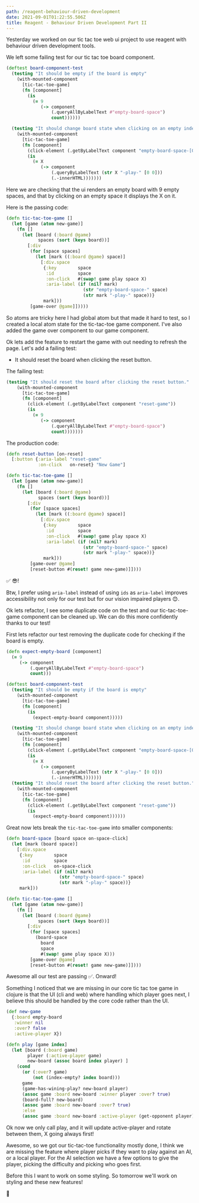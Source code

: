 ```yaml
---
path: /reagent-behaviour-driven-development
date: 2021-09-01T01:22:55.506Z
title: Reagent - Behaviour Driven Development Part II
---
```


Yesterday we worked on our tic tac toe web ui project to use reagent with behaviour driven development tools.

We left some failing test for our tic tac toe board component.

```clojure
(deftest board-component-test
  (testing "It should be empty if the board is empty"
    (with-mounted-component
      [tic-tac-toe-game]
      (fn [component]
        (is
          (= 9
             (-> component
                 (.queryAllByLabelText #"empty-board-space")
                 count))))))

  (testing "It should change board state when clicking on an empty index"
    (with-mounted-component
      [tic-tac-toe-game]
      (fn [component]
        (click-element (.getByLabelText component "empty-board-space-[0 0]"))
        (is
          (= X
             (-> component
                 (.queryByLabelText (str X "-play-" [0 0]))
                 (.-innerHTML)))))))
```

Here we are checking that the ui renders an empty board with 9 empty spaces, and that by clicking on an empty space it 
displays the X on it.

Here is the passing code:
```clojure
(defn tic-tac-toe-game []
  (let [game (atom new-game)]
    (fn []
      (let [board (:board @game)
            spaces (sort (keys board))]
        [:div
         (for [space spaces]
           (let [mark ((:board @game) space)]
             [:div.space
              {:key        space
               :id         space
               :on-click   #(swap! game play space X)
               :aria-label (if (nil? mark)
                             (str "empty-board-space-" space)
                             (str mark "-play-" space))}
              mark]))
         [game-over @game]]))))
```
So atoms are tricky here I had global atom but that made it hard to test, so I created a local atom state for the tic-tac-toe
game component. I've also added the game over component to our game component.

Ok lets add the feature to restart the game with out needing to refresh the page.
Let's add a failing test:
* It should reset the board when clicking the reset button.

The failing test:
```clojure
(testing "It should reset the board after clicking the reset button."
    (with-mounted-component
      [tic-tac-toe-game]
      (fn [component]
        (click-element (.getByLabelText component "reset-game"))
        (is
          (= 9
             (-> component
                 (.queryAllByLabelText #"empty-board-space")
                 count)))))))
```
The production code:
```clojure
(defn reset-button [on-reset]
  [:button {:aria-label "reset-game"
            :on-click   on-reset} "New Game"]

(defn tic-tac-toe-game []
  (let [game (atom new-game)]
    (fn []
      (let [board (:board @game)
            spaces (sort (keys board))]
        [:div
         (for [space spaces]
           (let [mark ((:board @game) space)]
             [:div.space
              {:key        space
               :id         space
               :on-click   #(swap! game play space X)
               :aria-label (if (nil? mark)
                             (str "empty-board-space-" space)
                             (str mark "-play-" space))}
              mark]))
         [game-over @game]
         [reset-button #(reset! game new-game)]])))
```
✅ 😎!

Btw, I prefer using `aria-label` instead of using `ids` as `aria-label` improves accessibility not only for our test but
for our vision impaired players 😊. 

Ok lets refactor, I see some duplicate code on the test and our tic-tac-toe-game component can be cleaned up. 
We can do this more confidently thanks to our test!

First lets refactor our test removing the duplicate code for checking if the board is empty.

```clojure
(defn expect-empty-board [component]
  (= 9
     (-> component
         (.queryAllByLabelText #"empty-board-space")
         count)))

(deftest board-component-test
  (testing "It should be empty if the board is empty"
    (with-mounted-component
      [tic-tac-toe-game]
      (fn [component]
        (is
          (expect-empty-board component)))))

  (testing "It should change board state when clicking on an empty index"
    (with-mounted-component
      [tic-tac-toe-game]
      (fn [component]
        (click-element (.getByLabelText component "empty-board-space-[0 0]"))
        (is
          (= X
             (-> component
                 (.queryByLabelText (str X "-play-" [0 0]))
                 (.-innerHTML)))))))
  (testing "It should reset the board after clicking the reset button."
    (with-mounted-component
      [tic-tac-toe-game]
      (fn [component]
        (click-element (.getByLabelText component "reset-game"))
        (is
          (expect-empty-board component))))))
```

Great now lets break the `tic-tac-toe-game` into smaller components:

```clojure
(defn board-space [board space on-space-click]
  (let [mark (board space)]
    [:div.space
     {:key        space
      :id         space
      :on-click   on-space-click
      :aria-label (if (nil? mark)
                    (str "empty-board-space-" space)
                    (str mark "-play-" space))}
     mark]))

(defn tic-tac-toe-game []
  (let [game (atom new-game)]
    (fn []
      (let [board (:board @game)
            spaces (sort (keys board))]
        [:div
         (for [space spaces]
           (board-space
             board
             space
             #(swap! game play space X)))
         [game-over @game]
         [reset-button #(reset! game new-game)]])))
```

Awesome all our test are passing ✅. Onward!

Something I noticed that we are missing in our core tic tac toe game in clojure is that the UI (cli and web)
where handling which player goes next, I believe this should be handled by the core code rather than the UI.

```clojure
(def new-game
  {:board empty-board
   :winner nil
   :over? false
   :active-player X})

(defn play [game index]
  (let [board (:board game)
        player (:active-player game)
        new-board (assoc board index player) ]
    (cond
      (or (:over? game)
          (not (index-empty? index board)))
      game
      (game-has-wining-play? new-board player)
      (assoc game :board new-board :winner player :over? true)
      (board-full? new-board)
      (assoc game :board new-board :over? true)
      :else
      (assoc game :board new-board :active-player (get-opponent player)))))
```

Ok now we only call play, and it will update active-player and rotate between them, X going always first!

Awesome, so we got our tic-tac-toe functionality mostly done, I think we are missing the feature where player picks if they
want to play against an AI, or a local player.
For the AI selection we have a few options to give the player, picking the difficulty and picking who goes first.

Before this I want to work on some styling. So tomorrow we'll work on styling and these new features!

👋









